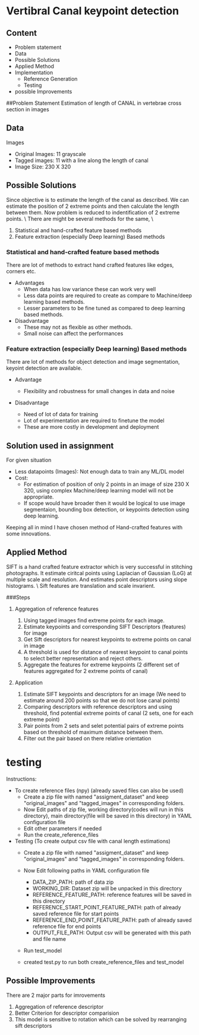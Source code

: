 # Vertibral Canal keypoint detection

## Content


*   Problem statement
*   Data
*   Possible Solutions
*   Applied Method 
*   Implementation
      *  Reference Generation
      *  Testing
*   possible Improvements



##Problem Statement
Estimation of length of CANAL in vertebrae cross section in images

## Data
Images


*   Original Images: 11 grayscale 
*   Tagged images: 11 with a line along the length of canal
*   Image Size: 230 X 320


## Possible Solutions
Since objective is to estimate the length of the canal as described. We can estimate the position of 2 extreme points and then calculate the length between them.
Now problem is reduced to indentification of 2 extreme points. \\
There are might be several methods for the same, \\
1. Statistical and hand-crafted feature based methods
2. Feature extraction (especially Deep learning) Based methods 

### Statistical and hand-crafted feature based methods
There are lot of methods to extract hand crafted features like edges, corners etc. 

* Advantages
    * When data has low variance these can work very well
    * Less data points are required to create as compare to Machine/deep learning based methods.
    * Lesser parameters to be fine tuned as compared to deep learning based methods.
* Disadvantage
    * These may not as flexible as other methods.
    * Small noise can affect the performances

### Feature extraction (especially Deep learning) Based methods
There are lot of methods for object detection and image segmentation, keyoint detection are available. 

* Advantage
    * Flexibility and robustness for small changes in data and noise

* Disadvantage
    * Need of lot of data for training
    * Lot of experimentation are required to finetune the model
    * These are more costly in development and deployment


## Solution used in assignment
For given situation
* Less datapoints (Images): Not enough data to train any ML/DL model
* Cost: 
    * For estimation of position of only 2 points in an image of size 230 X 320, using complex Machine/deep learning model will not be appropriate.
    * If scope would have broader then it would be logical to use image segmentaion, bounding box detection, or keypoints detection using deep learning. 

Keeping all in mind I have chosen method of Hand-crafted features with some innovations.



## Applied Method
SIFT is a hand crafted feature extractor which is very successful in stitching photographs. It estimate ciritcal points using Laplacian of Gaussian (LoG) at multiple scale and resolution. And estimates point descriptors using slope histograms. \\
Sift features are translation and scale invarient.

###Steps
1. Aggregation of reference features

    1. Using tagged images find extreme points for each image.
    2. Estimate keypoints and corresponding SIFT Descriptors (features) for image
    3. Get Sift descriptors for nearest keypoints to extreme points on canal in image
    4. A threshold is used for distance of nearest keypoint to canal points to select better representation and reject others. 
    5. Aggregate the features for extreme keypoints (2 different set of features aggregated for 2 extreme points of canal)

2. Application
    1. Estimate SIFT keypoints and descriptors for an image (We need to estimate around 200 points so that we do not lose canal points)
    2. Comparing descriptors with reference descriptors and using threshold, find potential extreme points of canal (2 sets, one for each extreme point)
    3. Pair points from 2 sets and selet potential pairs of extreme points based on threshold of maximum distance between them. 
    4. Filter out the pair based on there relative orientation 


# testing
Instructions:
* To create reference files (npy) (already saved files can also be used)
    * Create a zip file with named "assigment_dataset" and keep "original_images" and "tagged_images" in corresponding folders.
    * Now Edit paths of zip file, working directory(codes will run in this directory), main directory(file will be saved in this directory) in YAML configuration file 
    * Edit other parameters if needed
    * Run the create_reference_files
* Testing (To create output csv file with canal length estimations)
    * Create a zip file with named "assigment_dataset" and keep "original_images" and "tagged_images" in corresponding folders.
    * Now Edit following paths in YAML configuration file
        * DATA_ZIP_PATH: path of data zip
        * WORKING_DIR: Dataset zip will be unpacked in this directory
        * REFERENCE_FEATURE_PATH: reference features will be saved in this directory
        * REFERENCE_START_POINT_FEATURE_PATH: path of already saved reference file for start points
        * REFERENCE_END_POINT_FEATURE_PATH: path of already saved reference file for end points
        * OUTPUT_FILE_PATH: Output csv will be generated with this path and file name

    * Run test_model
    * created test.py to run both create_reference_files and test_model


## Possible Improvements
There are 2 major parts for imrovements
1. Aggregation of reference descriptor
2. Better Criterion for descriptor comparision 
3. This model is sensitive to rotation which can be solved by rearranging sift descriptors
